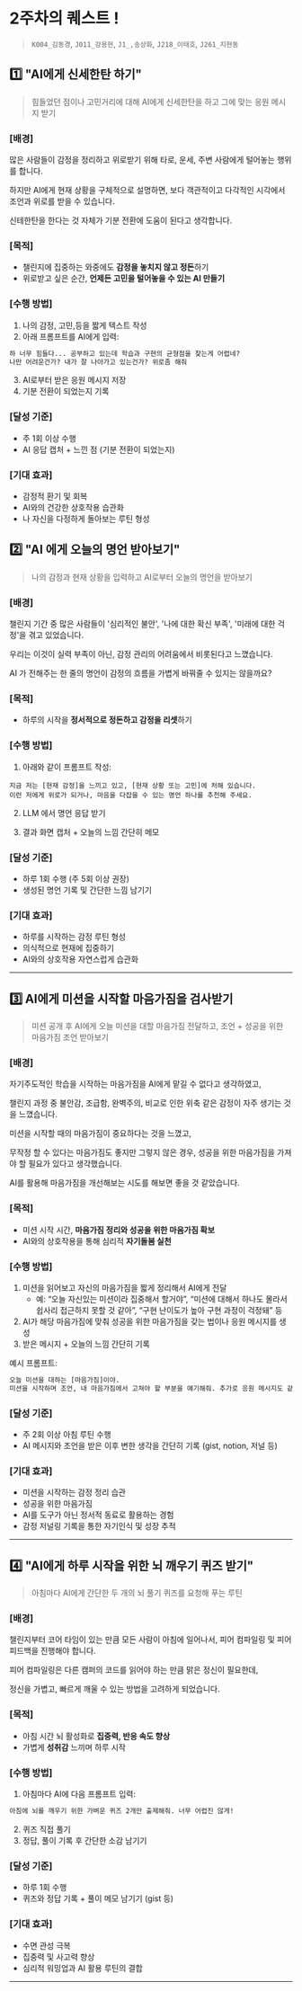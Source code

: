 
# 2주차의 퀘스트 !
  
>  `K004_김동경`, `J011_강용현`, `J1_,송상화`, `J218_이태호`, `J261_지현동`

## 1️⃣ "AI에게 신세한탄 하기"

> 힘들었던 점이나 고민거리에 대해 AI에게 신세한탄을 하고 그에 맞는 응원 메시지 받기

### [배경]

많은 사람들이 감정을 정리하고 위로받기 위해 타로, 운세, 주변 사람에게 털어놓는 행위를 합니다.

하지만 AI에게 현재 상황을 구체적으로 설명하면, 보다 객관적이고 다각적인 시각에서 조언과 위로를 받을 수 있습니다.

신테한탄을 한다는 것 자체가 기분 전환에 도움이 된다고 생각합니다.
### [목적]

- 챌린지에 집중하는 와중에도 **감정을 놓치지 않고 정돈**하기
- 위로받고 싶은 순간, **언제든 고민을 털어놓을 수 있는 AI 만들기**

### [수행 방법]

1. 나의 감정, 고민,등을 짧게 텍스트 작성
2. 아래 프롬프트를 AI에게 입력:

```txt
하 너무 힘들다... 공부하고 있는데 학습과 구현의 균형점을 찾는게 어렵네?
나만 어려운건가? 내가 잘 나아가고 있는건가? 위로좀 해줘
```

3. AI로부터 받은 응원 메시지 저장
4. 기분 전환이 되었는지 기록

### [달성 기준]

- 주 1회 이상 수행
- AI 응답 캡처 + 느낀 점 (기분 전환이 되었는지) 

### [기대 효과]

- 감정적 환기 및 회복
- AI와의 건강한 상호작용 습관화
- 나 자신을 다정하게 돌아보는 루틴 형성

## 2️⃣ "AI 에게 오늘의 명언 받아보기"

> 나의 감정과 현재 상황을 입력하고 AI로부터 오늘의 명언을 받아보기

### [배경]

챌린지 기간 중 많은 사람들이 '심리적인 불안', '나에 대한 확신 부족', '미래에 대한 걱정'을 겪고 있었습니다.

우리는 이것이 실력 부족이 아닌, 감정 관리의 어려움에서 비롯된다고 느꼈습니다.

AI 가 전해주는 한 줄의 명언이 감정의 흐름을 가볍게 바꿔줄 수 있지는 않을까요?

### [목적]

- 하루의 시작을 **정서적으로 정돈하고 감정을 리셋**하기

### [수행 방법]

1. 아래와 같이 프롬프트 작성:

```
지금 저는 [현재 감정]을 느끼고 있고, [현재 상황 또는 고민]에 처해 있습니다.  
이런 저에게 위로가 되거나, 마음을 다잡을 수 있는 명언 하나를 추천해 주세요.  
```

2. LLM 에서 명언 응답 받기

3. 결과 화면 캡처 + 오늘의 느낌 간단히 메모

### [달성 기준]

- 하루 1회 수행 (주 5회 이상 권장)
- 생성된 명언 기록 및 간단한 느낌 남기기

### [기대 효과]

- 하루를 시작하는 감정 루틴 형성
- 의식적으로 현재에 집중하기
- AI와의 상호작용 자연스럽게 습관화

---

## 3️⃣ AI에게 미션을 시작할 마음가짐을 검사받기

> 미션 공개 후 AI에게 오늘 미션을 대할 마음가짐 전달하고, 조언 + 성공을 위한 마음가짐 조언 받아보기

### [배경]

자기주도적인 학습을 시작하는 마음가짐을 AI에게 맡길 수 없다고 생각하였고,

챌린지 과정 중 불안감, 조급함, 완벽주의, 비교로 인한 위축 같은 감정이 자주 생기는 것을 느꼈습니다.

미션을 시작할 때의 마음가짐이 중요하다는 것을 느꼈고,

무작정 할 수 있다는 마음가짐도 좋지만 그렇지 않은 경우, 성공을 위한 마음가짐을 가져야 할 필요가 있다고 생각했습니다.

AI를 활용해 마음가짐을 개선해보는 시도를 해보면 좋을 것 같았습니다.

### [목적]

- 미션 시작 시간, **마음가짐 정리와 성공을 위한 마음가짐 확보**
- AI와의 상호작용을 통해 심리적 **자기돌봄 실천**

### [수행 방법]

1. 미션을 읽어보고 자신의 마음가짐을 짧게 정리해서 AI에게 전달
   - 예: “오늘 자신있는 미션이라 집중해서 할거야”, “미션에 대해서 하나도 몰라서 쉽사리 접근하지 못할 것 같아”, “구현 난이도가 높아 구현 과정이 걱정돼” 등
2. AI가 해당 마음가짐에 맞춰 성공을 위한 마음가짐을 갖는 법이나 응원 메시지를 생성
3. 받은 메시지 + 오늘의 느낌 간단히 기록

예시 프롬프트:
```txt
오늘 미션을 대하는 [마음가짐]이야.  
미션을 시작하며 조언, 내 마음가짐에서 고쳐야 할 부분을 얘기해줘. 추가로 응원 메시지도 같이 작성해줘.
```

### [달성 기준]

- 주 2회 이상 아침 루틴 수행
- AI 메시지와 조언을 받은 이후 변한 생각을 간단히 기록 (gist, notion, 저널 등)

### [기대 효과]

- 미션을 시작하는 감정 정리 습관
- 성공을 위한 마음가짐
- AI를 도구가 아닌 정서적 동료로 활용하는 경험
- 감정 저널링 기록을 통한 자기인식 및 성장 추적

---

## 4️⃣ "AI에게 하루 시작을 위한 뇌 깨우기 퀴즈 받기"

> 아침마다 AI에게 간단한 두 개의 뇌 풀기 퀴즈를 요청해 푸는 루틴

### [배경]

챌린지부터 코어 타임이 있는 만큼 모든 사람이 아침에 일어나서, 피어 컴파일링 및 피어 피드백을 진행해야 합니다.

피어 컴파일링은 다른 캠퍼의 코드를 읽어야 하는 만큼 맑은 정신이 필요한데, 

정신을 가볍고, 빠르게 깨울 수 있는 방법을 고려하게 되었습니다.

### [목적]

- 아침 시간 뇌 활성화로 **집중력, 반응 속도 향상**
- 가볍게 **성취감** 느끼며 하루 시작

### [수행 방법]

1. 아침마다 AI에 다음 프롬프트 입력:

```txt
아침에 뇌를 깨우기 위한 가벼운 퀴즈 2개만 출제해줘. 너무 어렵진 않게!
```

2. 퀴즈 직접 풀기
3. 정답, 풀이 기록 후 간단한 소감 남기기

### [달성 기준]

- 하루 1회 수행
- 퀴즈와 정답 기록 + 풀이 메모 남기기 (gist 등)

### [기대 효과]

- 수면 관성 극복
- 집중력 및 사고력 향상
- 심리적 워밍업과 AI 활용 루틴의 결합

---




